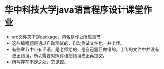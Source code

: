 # 华中科技大学java语言程序设计课堂作业

* src文件夹下是package，包名是作业所属章节
* 这些编程题是通过自动测试的，自动测试文件也一并上传。
* 有些章节中带有评语，是老师给的，是自己题目做错的。上传的文件中并没有更正错误，所以需要对照评语把错误改正再提交。
* 所写存在不足之处，忘见谅。

